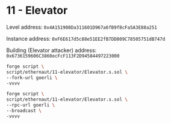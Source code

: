 # 11 - Elevator

Level address: `0x4A151908Da311601D967a6fB9f8cFa5A3E88a251`

Instance address: `0xF6E617d5c88e51EE2fB7DD809C78505751dB747d`

Building (Elevator attacker) address: `0x6736159606C3860ecFcF113F2D94584497223000`

```sh
forge script \
script/ethernaut/11-elevator/Elevator.s.sol \
--fork-url goerli \
-vvvv
```

```sh
forge script \
script/ethernaut/11-elevator/Elevator.s.sol \
--rpc-url goerli \
--broadcast \
-vvvv
```
